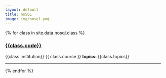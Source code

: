 ```yaml
---
layout: default
title: noSQL
image: img/nosql.png
---
```




{% for class in site.data.nosql.class %}

<h3>  <a href="{{ class.url }}" target="_blank">{{class.code}} <i class="fa fa-external-link" aria-hidden="true"></i></a></h3>     
<i class="fa fa-location-arrow"></i> {{class.institution}}    
<i class="fa fa-calendar"></i> {{ class.course }}   
<strong> topics: </strong> {{class.topics}} 

---

{% endfor %}